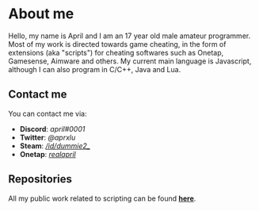 # About me

Hello, my name is April and I am an 17 year old male amateur programmer. Most of my work is directed towards game cheating, in the form of extensions (aka "scripts") for 
cheating softwares such as Onetap, Gamesense, Aimware and others. My current main language is Javascript, although I can also program in C/C++, Java and Lua.

## Contact me

You can contact me via:

- **Discord**: *april#0001*
- **Twitter**: *@aprxlu*
- **Steam**: *[/id/dummie2_](https://steamcommunity.com/id/dummie2_/)*
- **Onetap**: *[realapril](https://www.onetap.com/members/realapril.3965/)*

## Repositories

All my public work related to scripting can be found **[here](https://github.com/aprxl/scripting)**.
